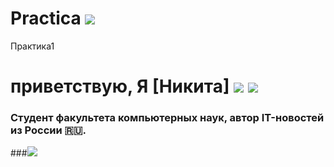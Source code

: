 # Practica ![](https://emojigraph.org/media/apple/flexed-biceps_1f4aa.png) 
Практика1
# приветствую, Я [Никита] ![](https://emojigraph.org/media/apple/flexed-biceps_1f4aa.png)  ![](https://img.icons8.com/color-glass/256/github-2.png) 
### Студент факультета компьютерных наук, автор IT-новостей из России 🇷🇺.
###![](https://vuzopedia.ru/storage/app/uploads/public/62e/64f/e70/62e64fe70b312875351526.jpg)

